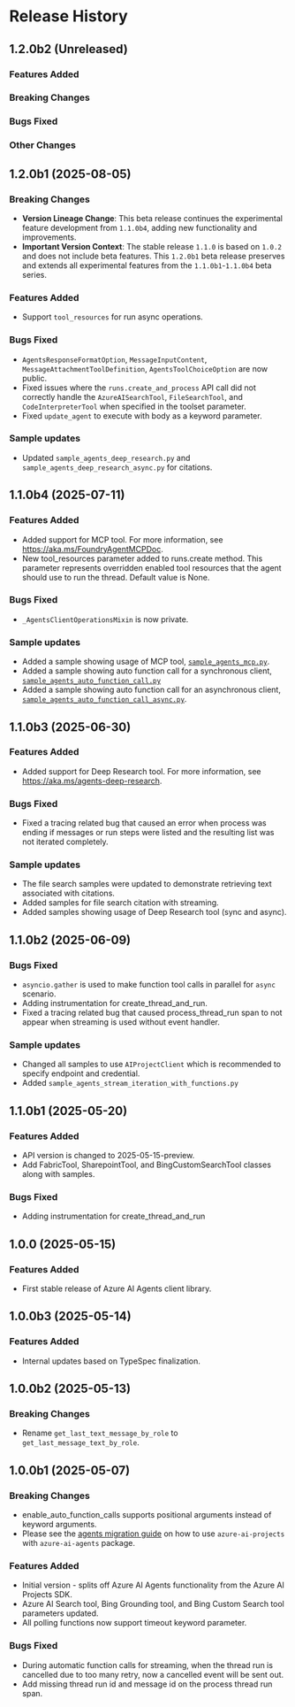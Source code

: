 # Release History

## 1.2.0b2 (Unreleased)

### Features Added

### Breaking Changes

### Bugs Fixed

### Other Changes

## 1.2.0b1 (2025-08-05)

### Breaking Changes
- **Version Lineage Change**: This beta release continues the experimental feature development from `1.1.0b4`, adding new functionality and improvements.
- **Important Version Context**: The stable release `1.1.0` is based on `1.0.2` and does not include beta features. This `1.2.0b1` beta release preserves and extends all experimental features from the `1.1.0b1`-`1.1.0b4` beta series.

### Features Added

- Support `tool_resources` for run async operations.

### Bugs Fixed

- `AgentsResponseFormatOption`, `MessageInputContent`, `MessageAttachmentToolDefinition`, `AgentsToolChoiceOption` are now public.
- Fixed issues where the `runs.create_and_process` API call did not correctly handle the `AzureAISearchTool`, `FileSearchTool`, and `CodeInterpreterTool` when specified in the toolset parameter.
- Fixed `update_agent` to execute with body as a keyword parameter.

### Sample updates

- Updated `sample_agents_deep_research.py` and `sample_agents_deep_research_async.py` for citations.
  
## 1.1.0b4 (2025-07-11)

### Features Added

- Added support for MCP tool. For more information, see https://aka.ms/FoundryAgentMCPDoc.
- New tool_resources parameter added to runs.create method. This parameter represents overridden enabled tool resources that the agent should use to run
the thread. Default value is None.

### Bugs Fixed

- `_AgentsClientOperationsMixin` is now private.

### Sample updates

- Added a sample showing usage of MCP tool, [`sample_agents_mcp.py`](https://github.com/Azure/azure-sdk-for-python/blob/main/sdk/ai/azure-ai-agents/samples/agents_tools/sample_agents_mcp.py).
- Added a sample showing auto function call for a synchronous client, [`sample_agents_auto_function_call.py`](https://github.com/Azure/azure-sdk-for-python/blob/main/sdk/ai/azure-ai-agents/samples/agents_tools/sample_agents_auto_function_call.py)
- Added a sample showing auto function call for an asynchronous client, [`sample_agents_auto_function_call_async.py`](https://github.com/Azure/azure-sdk-for-python/blob/main/sdk/ai/azure-ai-agents/samples/agents_async/sample_agents_auto_function_call_async.py).


## 1.1.0b3 (2025-06-30)

### Features Added

- Added support for Deep Research tool. For more information, see https://aka.ms/agents-deep-research.

### Bugs Fixed

- Fixed a tracing related bug that caused an error when process was ending if messages or run steps were listed and the resulting list was not iterated completely.

### Sample updates

- The file search samples were updated to demonstrate retrieving text associated with citations.
- Added samples for file search citation with streaming.
- Added samples showing usage of Deep Research tool (sync and async).

## 1.1.0b2 (2025-06-09)

### Bugs Fixed

- `asyncio.gather` is used to make function tool calls in parallel for `async` scenario.
- Adding instrumentation for create_thread_and_run.
- Fixed a tracing related bug that caused process_thread_run span to not appear when streaming is used without event handler.

### Sample updates

- Changed all samples to use `AIProjectClient` which is recommended to specify endpoint and credential.
- Added `sample_agents_stream_iteration_with_functions.py`

## 1.1.0b1 (2025-05-20)

### Features Added

- API version is changed to 2025-05-15-preview.
- Add FabricTool, SharepointTool, and BingCustomSearchTool classes along with samples.

### Bugs Fixed

- Adding instrumentation for create_thread_and_run

## 1.0.0 (2025-05-15)

### Features Added

- First stable release of Azure AI Agents client library.

## 1.0.0b3 (2025-05-14)

### Features Added

- Internal updates based on TypeSpec finalization.

## 1.0.0b2 (2025-05-13)

### Breaking Changes

- Rename `get_last_text_message_by_role` to `get_last_message_text_by_role`.

## 1.0.0b1 (2025-05-07)

### Breaking Changes

- enable_auto_function_calls supports positional arguments instead of keyword arguments.
- Please see the [agents migration guide](https://github.com/Azure/azure-sdk-for-python/blob/main/sdk/ai/azure-ai-projects/AGENTS_MIGRATION_GUIDE.md) on how to use `azure-ai-projects` with `azure-ai-agents` package.
  
### Features Added

- Initial version - splits off Azure AI Agents functionality from the Azure AI Projects SDK.
- Azure AI Search tool, Bing Grounding tool, and Bing Custom Search tool parameters updated.
- All polling functions now support timeout keyword parameter.

### Bugs Fixed

- During automatic function calls for streaming, when the thread run is cancelled due to too many retry, now a cancelled event will be sent out.
- Add missing thread run id and message id on the process thread run span.
